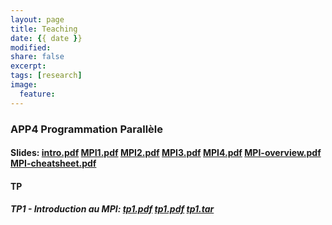 ```yaml
---
layout: page
title: Teaching
date: {{ date }}
modified:
share: false
excerpt:
tags: [research]
image:
  feature:
---
```


### APP4 Programmation Parallèle

#### Slides: <a href="app4-programmation-parallele-2018/cours/intro.pdf" class="textlink" target="_blank">intro.pdf</a> <a href="app4-programmation-parallele-2018/cours/MPI1.pdf" class="textlink" target="_blank">MPI1.pdf</a> <a href="app4-programmation-parallele-2018/cours/MPI2.pdf" class="textlink" target="_blank">MPI2.pdf</a> <a href="app4-programmation-parallele-2018/cours/MPI3.pdf" class="textlink" target="_blank">MPI3.pdf</a> <a href="app4-programmation-parallele-2018/cours/MPI4.pdf" class="textlink" target="_blank">MPI4.pdf</a> <a href="app4-programmation-parallele-2018/cours/MPI-overview.pdf" class="textlink" target="_blank">MPI-overview.pdf</a> <a href="app4-programmation-parallele-2018/cours/MPI-cheatsheet.pdf" class="textlink" target="_blank">MPI-cheatsheet.pdf</a>

#### TP

##### TP1 - Introduction au MPI: <a href="app4-programmation-parallele-2018/tp/tp1/tp1.pdf" class="textlink" target="_blank">tp1.pdf</a>  <a href="app4-programmation-parallele-2018/tp/tp1/tp1-fr.pdf" class="textlink" target="_blank">tp1.pdf</a> <a href="app4-programmation-parallele-2018/tp/tp1/tp1.tar" class="textlink" target="_blank">tp1.tar</a>

